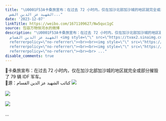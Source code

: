 ```yaml
---
title: "\U0001F53A卡桑旅宣布：在过去 72 小时内，仅在加沙北部加沙城的地区就完全或部分摧毁了 79 辆 IDF 军车。\U0001F53A源：كتائب
  الشهيد عز الدين القس..."
date: '2023-12-07'
linkTitle: https://weibo.com/1671109627/Nw5quc1gC
source: 包容万物恒河水的微博
description: "\U0001F53A卡桑旅宣布：在过去 72 小时内，仅在加沙北部加沙城的地区就完全或部分摧毁了 79 辆 IDF 军车。<br>\U0001F53A源：كتائب
  الشهيد عز الدين القسام <img style=\"\" src=\"https://tvax2.sinaimg.cn/large/639b1bfbly1hklp6e97ttj20ct0knk0i.jpg\"
  referrerpolicy=\"no-referrer\"><br><br><img style=\"\" src=\"https://tvax2.sinaimg.cn/large/639b1bfbly1hklp6ha7kmj20cs0rr7fz.jpg\"
  referrerpolicy=\"no-referrer\"><br><br><img style=\"\" src=\"https://tvax2.sinaimg.cn/large/639b1bfbly1hklp6hellij20cs0rr7fz.jpg\"
  referrerpolicy=\"no-referrer\"><br><br> ..."
disable_comments: true
---
```

🔺卡桑旅宣布：在过去 72 小时内，仅在加沙北部加沙城的地区就完全或部分摧毁了 79 辆 IDF 军车。<br>🔺源：كتائب الشهيد عز الدين القسام <img style="" src="https://tvax2.sinaimg.cn/large/639b1bfbly1hklp6e97ttj20ct0knk0i.jpg" referrerpolicy="no-referrer"><br><br><img style="" src="https://tvax2.sinaimg.cn/large/639b1bfbly1hklp6ha7kmj20cs0rr7fz.jpg" referrerpolicy="no-referrer"><br><br><img style="" src="https://tvax2.sinaimg.cn/large/639b1bfbly1hklp6hellij20cs0rr7fz.jpg" referrerpolicy="no-referrer"><br><br> ...